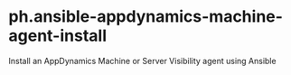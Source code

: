 # ph.ansible-appdynamics-machine-agent-install
 Install an AppDynamics Machine or Server Visibility agent using Ansible
